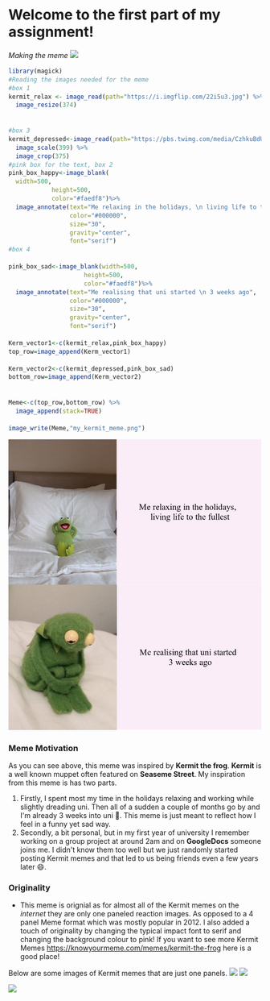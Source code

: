 # Welcome to the first part of my assignment!
_Making the meme_
![](https://i0.wp.com/www.letsgababoutbooks.com/wp-content/uploads/2016/03/page-break-1.png?resize=2500%2C200&ssl=1)
```r
library(magick)
#Reading the images needed for the meme
#box 1
kermit_relax <- image_read(path="https://i.imgflip.com/22i5u3.jpg") %>%
  image_resize(374)


#box 3
kermit_depressed<-image_read(path="https://pbs.twimg.com/media/CzhkuBdUcAIO721?format=jpg&name=large") %>%
  image_scale(399) %>%
  image_crop(375)
#pink box for the text, box 2
pink_box_happy<-image_blank(
  width=500,
            height=500,
            color="#faedf8")%>%
  image_annotate(text="Me relaxing in the holidays, \n living life to the fullest",
                 color="#000000",
                 size="30",
                 gravity="center",
                 font="serif")
#box 4

pink_box_sad<-image_blank(width=500,
                     height=500,
                     color="#faedf8")%>%
  image_annotate(text="Me realising that uni started \n 3 weeks ago",
                 color="#000000",
                 size="30",
                 gravity="center",
                 font="serif")

Kerm_vector1<-c(kermit_relax,pink_box_happy)
top_row=image_append(Kerm_vector1)

Kerm_vector2<-c(kermit_depressed,pink_box_sad)
bottom_row=image_append(Kerm_vector2)


Meme<-c(top_row,bottom_row) %>%
  image_append(stack=TRUE)

image_write(Meme,"my_kermit_meme.png")
```
![](my_kermit_meme.png)
### Meme Motivation 
As you can see above, this meme was inspired by **Kermit the frog**. **Kermit** is a well known muppet often featured on **Seaseme Street**. My inspiration from this meme is has two parts.
1. Firstly, I spent most my time in the holidays relaxing and working while slightly dreading uni. Then all of a sudden a couple of months go by and I'm already 3 weeks into uni 🤡. 
  This meme is just meant to reflect how I feel in a funny yet sad way.
2. Secondly, a bit personal, but in my first year of university I remember working on a group project at around 2am and on **GoogleDocs** someone joins me. I didn't know them too well but we just randomly started
 posting Kermit memes and that led to us being friends even a few years later 😄.
 
### Originality 
* This meme is orignial as for almost all of the Kermit memes on the _internet_ they are only one paneled reaction images. As opposed to a 4 panel Meme format which was mostly popular in 2012.
I also added a touch of originality by changing the typical impact font to serif and changing the background colour to pink!
If you want to see more Kermit Memes https://knowyourmeme.com/memes/kermit-the-frog here is a good place!

Below are some images of Kermit memes that are just one panels.
![](https://i.kym-cdn.com/photos/images/original/002/058/561/7e6)
![](https://cdn.kapwing.com/final_5d25160b9acc8700137c615c_995246.jpg)

![](https://i0.wp.com/www.letsgababoutbooks.com/wp-content/uploads/2016/03/page-break-1.png?resize=2500%2C200&ssl=1)
